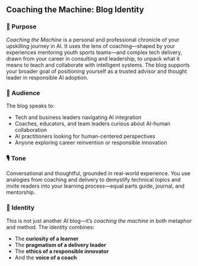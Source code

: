 ## Coaching the Machine: Blog Identity

### 🧭 Purpose
*Coaching the Machine* is a personal and professional chronicle of your upskilling journey in AI. It uses the lens of coaching—shaped by your experiences mentoring youth sports teams—and complex tech delivery, drawn from your career in consulting and leadership, to unpack what it means to teach and collaborate with intelligent systems. The blog supports your broader goal of positioning yourself as a trusted advisor and thought leader in responsible AI adoption.

### 🎯 Audience
The blog speaks to:
- Tech and business leaders navigating AI integration
- Coaches, educators, and team leaders curious about AI-human collaboration
- AI practitioners looking for human-centered perspectives
- Anyone exploring career reinvention or responsible innovation

### 🎙️ Tone
Conversational and thoughtful, grounded in real-world experience. You use analogies from coaching and delivery to demystify technical topics and invite readers into your learning process—equal parts guide, journal, and mentorship.

### 🧬 Identity
This is not just another AI blog—it’s *coaching the machine* in both metaphor and method. The identity combines:
- The **curiosity of a learner**
- The **pragmatism of a delivery leader**
- The **ethics of a responsible innovator**
- And the **voice of a coach**